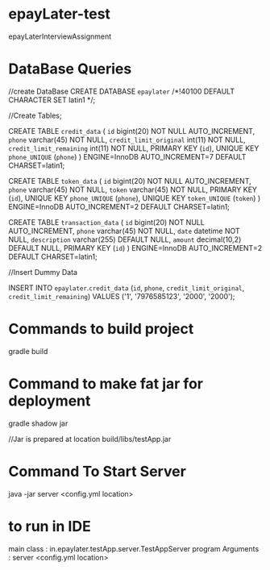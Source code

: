 # epayLater-test
epayLaterInterviewAssignment

# DataBase Queries
//create DataBase
CREATE DATABASE `epaylater` /*!40100 DEFAULT CHARACTER SET latin1 */;

//Create Tables;

CREATE TABLE `credit_data` (
  `id` bigint(20) NOT NULL AUTO_INCREMENT,
  `phone` varchar(45) NOT NULL,
  `credit_limit_original` int(11) NOT NULL,
  `credit_limit_remaining` int(11) NOT NULL,
  PRIMARY KEY (`id`),
  UNIQUE KEY `phone_UNIQUE` (`phone`)
) ENGINE=InnoDB AUTO_INCREMENT=7 DEFAULT CHARSET=latin1;


CREATE TABLE `token_data` (
  `id` bigint(20) NOT NULL AUTO_INCREMENT,
  `phone` varchar(45) NOT NULL,
  `token` varchar(45) NOT NULL,
  PRIMARY KEY (`id`),
  UNIQUE KEY `phone_UNIQUE` (`phone`),
  UNIQUE KEY `token_UNIQUE` (`token`)
) ENGINE=InnoDB AUTO_INCREMENT=2 DEFAULT CHARSET=latin1;

CREATE TABLE `transaction_data` (
  `id` bigint(20) NOT NULL AUTO_INCREMENT,
  `phone` varchar(45) NOT NULL,
  `date` datetime NOT NULL,
  `description` varchar(255) DEFAULT NULL,
  `amount` decimal(10,2) DEFAULT NULL,
  PRIMARY KEY (`id`)
) ENGINE=InnoDB AUTO_INCREMENT=2 DEFAULT CHARSET=latin1;


//Insert Dummy Data

INSERT INTO `epaylater`.`credit_data` (`id`, `phone`, `credit_limit_original`, `credit_limit_remaining`) VALUES ('1', '7976585123', '2000', '2000');


# Commands to build project
gradle build

# Command to make fat jar for deployment
gradle shadow jar

//Jar is prepared at location build/libs/testApp.jar

# Command To Start Server
java -jar <jar location> server <config.yml location>

# to run in IDE
main class : in.epaylater.testApp.server.TestAppServer
program Arguments : server <config.yml location>
